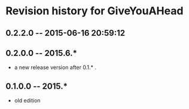 # Revision history for GiveYouAHead

## 0.2.2.0 -- 2015-06-16 20:59:12

## 0.2.0.0  -- 2015.6.*

* a new release version after 0.1.* . 

## 0.1.0.0 -- 2015.*

* old edition
